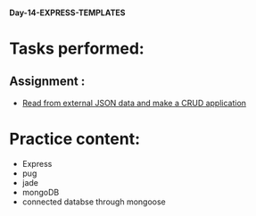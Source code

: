 #### Day-14-EXPRESS-TEMPLATES
# Tasks performed:

## Assignment :
- [Read from external JSON data and make a CRUD application](https://github.com/ineffable23/fullstack-training/tree/main/Day-14/assignment)

# Practice content:
- Express
- pug
- jade
- mongoDB
- connected databse through mongoose
